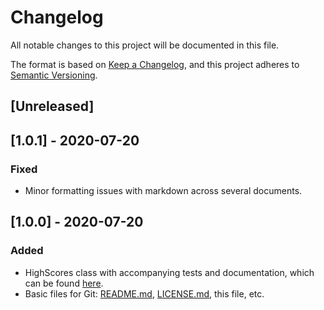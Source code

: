 # Changelog
All notable changes to this project will be documented in this file.

The format is based on [Keep a Changelog](https://keepachangelog.com/en/1.0.0/),
and this project adheres to [Semantic Versioning](https://semver.org/spec/v2.0.0.html).

## [Unreleased]

## [1.0.1] - 2020-07-20
### Fixed
- Minor formatting issues with markdown across several documents.

## [1.0.0] - 2020-07-20
### Added
- HighScores class with accompanying tests and documentation, which can be found [here](https://github.com/mlaikhram/Unity-Common-Scripts/blob/master/Documentation~/Classes/HighScores.md).
- Basic files for Git: [README.md](https://github.com/mlaikhram/Unity-Common-Scripts/blob/master/README.md), [LICENSE.md](https://github.com/mlaikhram/Unity-Common-Scripts/blob/master/LICENSE.md), this file, etc.
